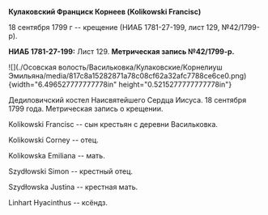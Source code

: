 **Кулаковский Франциск Корнеев (Kolikowski Francisc)**

18 сентября 1799 г -- крещение (НИАБ 1781-27-199, лист 129, №42/1799-р).

**НИАБ 1781-27-199:** Лист 129. **Метрическая запись №42/1799-р.**

![](./Осовская волость/Васильковка/Кулаковские/Корнелиуш Эмильяна/media/817c8a15282871a78c08cf62a32afc7788ce6ce0.png){width="6.496527777777778in"
height="0.5215277777777778in"}

Дедиловичский костел Наисвятейшего Сердца Иисуса. 18 сентября 1799 года.
Метрическая запись о крещении.

Kolikowski Francisc -- сын крестьян с деревни Васильковка.

Kolikowski Corney -- отец.

Kolikowska Emiliana -- мать.

Szydłowski Simon -- крестный отец.

Szydłowska Justina -- крестная мать.

Linhart Hyacinthus -- ксёндз.
